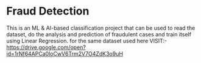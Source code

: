 # Fraud Detection

This is an ML & AI-based classification project that can be used to read the dataset, do the analysis and prediction of fraudulent cases and train itself using Linear Regression.
for the same dataset used here 
VISIT:-https://drive.google.com/open?id=1rNf64APCa0loCwV6Trm2V7O4ZdK3o9uH
